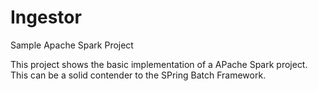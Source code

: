 # Ingestor
Sample Apache Spark Project

This project shows the basic implementation of a APache Spark project. This can be a solid contender to the SPring Batch Framework.
